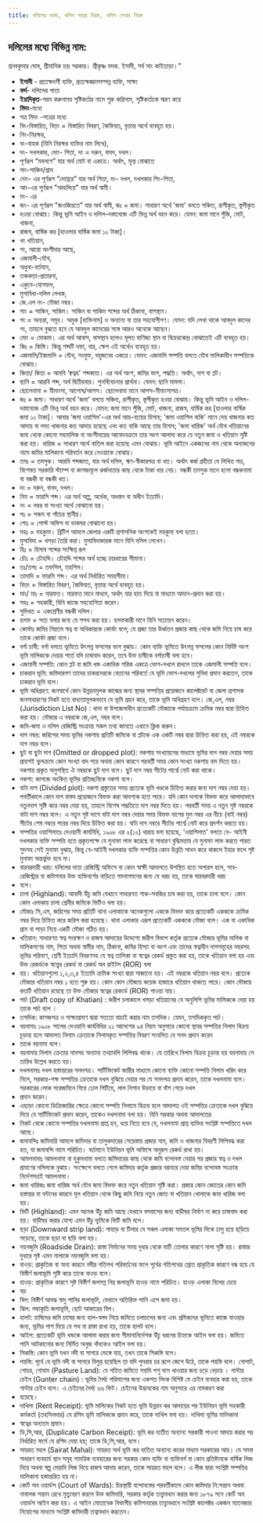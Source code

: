 ```yaml
---
title: দলিলের ভাষা, দলিল পড়ার নিয়ম, দলিল লেখার নিয়ম
---
```

 
## দলিলের মধ্যে বিভিন্ন নাম:
শ্রনবকুমার ঘোষ, শ্রীমানিক চন্দ্র সরকার। 
শ্রীকৃষ্ণ মদক. ইসাদী, সর্ব সাং কাইতাড়া।"

 - **ইসাদী** - প্রত্যক্ষদর্শী ব্যক্তি, প্রত্যক্ষজ্ঞানসম্পন্ন ব্যক্তি, সাক্ষ্য
 - **ফর্দ**- দলিলের পাতা
 - **ইয়াদিকৃত**-পরম করুনাময় সৃষ্টিকর্তার নামে শুরু করিলাম, সৃষ্টিকর্তাকে স্মরণ করে
 - **মিদং**-মধ্যে
 - পত্র মিদং -পত্রের মধ্যে
 - বিং-বিস্তারিত, বিতং = বিস্তারিত বিবরণ, কৈফিয়ত, বৃত্তান্ত অর্থে ব্যবহৃত হয়।
 - নিং-নিরক্ষর,
 - বং-বাহক (যিনি নিরক্ষর ব্যক্তির নাম লিখে),
 - দং- দখলকার, দোং- পিতা, দং = দরুন, বাবদ, দখল।
 - পূর্ণরূপ “মবলগে” যার অর্থ মোট বা একত্রে। অর্থাৎ, মূল্য বোঝাতে
 - সাং-সাকিন/গ্রাম
 - দোং- এর পূর্ণরূপ “দোপ্তরে” যার অর্থ পিতা, দং- দখল, দখলকার পিং-পিতা,
 - আং-এর পূর্ণরূপ "আহলিয়ে" যার অর্থ স্বামী।
 - মং- এর
 - জং- এর পূর্ণরূপ "জওজিয়তে” যার অর্থ স্বামী, জঃ = জমা। সাধারণ অর্থে 'জমা' বলতে সঞ্চিত, রাশীকৃত, স্তূপীকৃত
 - হওয়া বোঝায়। কিন্তু ভূমি আইন ও দলিল-দস্তাবেজে এটি ভিন্ন অর্থ বহন করে। যেমন: জমা মানে পুঁজি, মোট, খাজনা,
 - রাজস্ব, বার্ষিক কর [হাওলার বার্ষিক জমা ১০ টাকা]।
 - খং খতিয়ান,
 - গং, আরো অংশীদার আছে,
 - এজমালী-যৌথ,
 - অধুনা-বর্তমান,
 - তঞ্চকতা-প্রতারনা,
 - একুনে-যোগফল, 
 - মুসাবিধা-দলিল লেখক, 
 - জে.এল নং- মৌজা নম্বর। 
 - সাং = সাকিন, সাকিম। সাকিন বা সাকিম শব্দের অর্থ ঠিকানা, বাসস্থান। 
 - গং = অন্যরা, সমূহ। অমুক [ব্যক্তিনাম] ও অন্যান্য বা তার সহযোগীগণ। যেমন: যদি লেখা থাকে আবদুল কাদের গং, তাহলে বুঝতে হবে যে আবদুল কাদেরের সঙ্গে আরও অনেকে আছেন। 
 - মোং = মোকাম। এর অর্থ আবাস, বাসস্থান হলেও মূলত বাণিজ্য স্থান বা বিক্রয়কেন্দ্র বোঝাতেই এটি ব্যবহৃত হয়। 
 - কিঃ = কিস্তি। কিন্তু শব্দটি দফা, বার, ক্ষেপ এই অর্থেও ব্যবহৃত হয়। 
 - এজমালি/ইজমালি = যৌথ, সংযুক্ত, বহুজনের একত্রে। যেমন: এজমালি সম্পত্তি বলতে যৌথ মালিকাধীন সম্পত্তিকে বোঝায়।
 - কিত্তা/ কিতা = আববি ‘ক্বত্বহ' শব্দজাত। এর অর্থ অংশ, জমির ভাগ, পদ্ধতি। অর্থাৎ, দাগ বা প্লট।
 - ছানি = আরবি শব্দ, অর্থ দ্বিতীয়বার। পুনর্বিবেচনার প্রার্থনা। যেমন: ছানি মামলা। 
 - ছোলেনামা = মীমাংসা, আপোষ/আপস। ছোলেনামা মানে আপস-মীমাংসাপত্র।
 - জঃ = জমা। সাধারণ অর্থে 'জমা' বলতে সঞ্চিত, রাশীকৃত, স্তূপীকৃত হওয়া বোঝায়। কিন্তু ভূমি আইন ও দলিল- দস্তাবেজে এটি ভিন্ন অর্থ বহন করে। যেমন: জমা মানে পুঁজি, মোট, খাজনা, রাজস্ব, বার্ষিক কর [হাওলার বার্ষিক জমা ১০ টাকা]। আবার ‘জমা ওয়াশিল'-এর অর্থ আয়-ব্যয়ের হিসাব; 'জমা ওয়াশিল বাকি' মানে দেয় খাজনার কত আদায় বা লভ্য খাজনার কত আদায় হয়েছে এবং কত বাকি আছে তার হিসাব; 'জমা খারিজ' অর্থ যৌথ খতিয়ানের জমা থেকে কোনো সহমালিক বা অংশীদারের আবেদনক্রমে তার অংশ আলাদা করে যে নতুন জমা ও খতিয়ান সৃষ্টি করা হয়। খারিজ = সাধারণ অর্থে বাতিল করা হয়েছে এমন বোঝায়। ভূমি আইনে একজনের নাম থেকে অন্যজনের নামে জমির মালিকানা পরিবর্তন করে নেওয়াকে বোঝায়।
 - তমঃ = তমসুক। আরবি শব্দজাত, যার অর্থ দলিল, ঋণ-স্বীকারপত্র বা খত। অর্থাৎ কর্জ গ্রহীতা যে লিখিত পত্র, বিশেষত সরকারি স্ট্যাম্প বা কাগজমূলে কর্জদাতার কাছ থেকে টাকা ধার নেয়। বন্ধকী তমসুক মানে হলো বন্ধকনামা বা বন্ধকী বা বন্ধকী খত।
 - দং = দরুন, বাবদ, দখল।
 - নিম = ফারসি শব্দ। এর অর্থ অল্প, অর্ধেক, অধস্তন বা অধীন ইত্যাদি।
 - নং = নম্বর বা সংখ্যা অর্থে বোঝানো হয়।
 - পঃ = পঞ্চম বা পাঁচের স্থানীয়।
 - পোঃ = পোস্ট অফিস বা ডাকঘর বোঝানো হয়।
 - মহঃ = মহকুমা। ব্রিটিশ আমলে জেলার একটি প্রশাসনিক অংশকেই মহকুমা বলা হতো।
 - মুসাবিদা = খসড়া তৈরি করা। মুসাবিদাকারক মানে যিনি দলিল লেখেন।
 - হিঃ = হিসাব শব্দের সংক্ষিপ্ত রূপ
 - চৌঃ = চৌহদ্দি। চৌহদ্দি শব্দের অর্থ হচ্ছে চারধারের সীমানা।
 - তঃ/তপঃ = তফসিল, তহশিল।
 - তামাদি = ফারসি শব্দ। এর অর্থ নির্ধারিত সময়সীমা।
 - বিতং = বিস্তারিত বিবরণ, কৈফিয়ত, বৃত্তান্ত অর্থে ব্যবহূত হয়।
 - মাং/ মাঃ = মারফত। মারফত মানে মাধ্যম, অর্থাৎ যার হাত দিয়ে বা মাধ্যমে আদান-প্রদান করা হয়।
 - সহঃ = সহকারী, যিনি কাজে সহযোগিতা করেন।
 - সুদিখত = একশ্রেণীর বন্ধকী দলিল।
 - হলফ = সত্য বলার জন্য যে শপথ করা হয়। হলফকারী মানে যিনি সত্যায়ন করেন।
 - কোর্ফাঃ জমির নিম্নতম স্বত্ব বা অধিকারকে কোর্ফা বলে; যে প্রজা তার উর্ধ্বতন প্রজার কাছ থেকে জমি নিয়ে চাষ করে তাকে কোর্ফা প্রজা বলে।
 - বর্গা চাষী: বর্গা বলতে ভূমিতে উৎপন্ন ফসলের ভাগ বুঝায়। কোন ব্যক্তি ভূমিতে উৎপন্ন ফসলের কোন নির্দিষ্ট অংশ ভূমি মালিককে দেয়ার শর্তে যদি চাষাবাদ করেন, তবে উক্ত চাষীকে বর্গাচাষী বলা হবে।
 - এজমালী সম্পত্তি: কোন প্লট বা জমি খন্ড একাধিক শরিক একত্রে ভোগ-দখলে রাখলে তাকে এজমালী সম্পত্তি বলে।
 - চাকরান ভূমি: জমিদারগণ তাদের চাকরদেরকে বেতনের পরিবর্তে যে ভূমি ভোগ-দখলের সুবিধা প্রদান করতেন, তাকে চাকরান ভূমি বলে।
 - ভূমি অধিগ্রহণ: জনস্বার্থে কোন উন্নয়নমুলক কাজের জন্য স্থাবর সম্পত্তির প্রয়োজনে কালেক্টরেট বা জেলা প্রশাসক জনসাধারণের নিকট হতে বাধ্যতামূলকভাবে যে ভূমি গ্রহন করে, তাকে ভূমি অধিগ্রহণ বলে। জে,এল, নম্বর (Jurisdiction List No) : থানা বা উপজেলাধীন প্রত্যেকটি মৌজাকে পর্যায়ক্রমে ক্রমিক নম্বর দ্বারা চিহ্নিত করা হয়। মৌজার এ নম্বরকে জে,এল, নম্বর বলে।
 - জমি-জমা ও দলিল রেজিস্ট্রি সংক্রান্ত সকল তথ্য জানতে এখানে ক্লিক করুন।
 - দাগ নম্বর: জরিপের সময় ভূমির নকশায় প্রতিটি জমিকে বা প্লটকে এক একটি নম্বর দ্বারা চিহ্নিত করা হয়, এই নম্বরকে দাগ নম্বর বলে।
 - ছুট বা ছুটা দাগ (Omitted or dropped plot): নকশায় সংখ্যায়নের মাধ্যমে ভূমির দাগ নম্বর দেয়ার সময় প্রায়শই ভুলক্রমে কোন সংখ্যা বাদ পরে অথবা কোন কারণে পরবর্তী সময় কোন সংখ্যা নকশায় বাদ দিতে হয়। নকশায় প্রকৃত অনুপস্থিত ঐ নম্বরকে ছুট দাগ বলে। ছুট দাগ নম্বর সীটের পার্শ্বে নোট করা থাকে।
 - নকশা: কাগজে অংকিত ভূমির প্রতিচ্ছবিকে নকশা বলে।
 - বাটা দাগ (Divided plot): নকশা প্রস্তুতের সময় প্রত্যেক ভূমি খণ্ডকে চিহ্নিত করার জন্য দাগ নম্বর দেয়া হয়। পবর্তীকালে কোন দাগ বাস্তব প্রয়োজনে বিভক্ত করা আবশ্যক হতে পারে। যদি কোন দাগকে বিভক্ত করে আলাদাভাবে নতুনদাগ সৃষ্টি করে নম্বর দেয়া হয়, তাহলে বিশেষ পদ্ধতিতে দাগ নম্বর দিতে হয়। পরবর্তী সময় এ নতুন সৃষ্ট নম্বরকে বাটা দাগ নম্বর বলে। এ নতুন সৃষ্ট দাগে বাটা দাগ নম্বর দেয়ার সময় বিভক্ত দাগের মুল নম্বর এর নীচে (বাই নম্বর) সীটের শেষ নম্বরে পরের নম্বর দিয়ে চিহ্নিত করা হয়। বাটা দাগ নম্বরে সীটের পার্শ্বে নোট করে প্রদর্শন করতে হয়।
 - সম্পত্তির ওয়াশিলাতঃ দেওয়ানী কার্যবিধি, ১৯০৮ এর ২(১২) ধারায় বলা হয়েছে, ‘ওয়াশিলাত' বলতে বে- আইনী দখলকার ব্যক্তি সম্পত্তি হতে প্রকৃতপক্ষে যে মুনাফা লাভ করেছে বা সাধারণ বুদ্ধিমত্তায় যে মুনাফা লাভ করতে পারত সুদসহ সেই মুনাফা বুঝায়, কিন্তু বে-আইনী দখলকার ব্যক্তি সম্পত্তির কোন উন্নতি সাধন করে থাকলে ইহার ফলে সৃষ্ট মুনাফা অন্তর্ভুক্ত হবে না।
 - বারবরদারী খরচ: দলিলের দাতা রেজিস্ট্রি অফিসে বা কোন স্বাক্ষী আদালতে উপস্থিত হতে অপারগ হলে, সাব-রেজিস্ট্রার বা কমিশনার উক্ত ব্যক্তিবর্গের বাড়িতে গমনাগমনের জন্য যে খরচ হয়, তাকে বারবরদারী খরচ
 - বলে।
 - চালা (Highland): আবাদী উঁচু জমি যেখানে সাধারনত শাক-সবজির চাষ করা হয়, তাকে চালা বলে। কোন কোন এলাকায় চালা শ্রেনীর জমিকে ভিটিও বলা হয়।
 - মৌজাঃ সি,এস, জরিপের সময় প্রতিটি থানা এলাকাকে অনেকগুলো এককে বিভক্ত করে প্রত্যেকটি একককে ক্রমিক নম্বর দিয়ে চিহ্নিত করে জরিপ করা হয়েছে। থানা এলাকার এরূপ প্রত্যেকটি একককে মৌজা বলে। এক বা একাধিক গ্রাম বা পাড়া নিয়ে একটি মৌজা গঠিত হয়।
 - খতিয়ান: সাধারণত স্বত্ব সংরক্ষণ ও রাজস্ব আদায়ের উদ্দেশ্যে জরীপ বিভাগ কর্তৃক প্রত্যেক মৌজার ভূমির মালিক বা মালিকগণের নাম, পিতা অথবা স্বামীর নাম, ঠিকানা, জমির হিস্যা বা অংশ এবং তাদের স্বত্বাধীন দাগসমূহের নম্বরসহ ভূমির পরিমাণ, শ্রেণী ইত্যাদি বিবরণসহ যে স্বত্ব তালিকা বা স্বত্বের রেকর্ড প্রস্তুত করা হয়, তাকে খতিয়ান বলা হয় এবং উক্ত রেকর্ডকে স্বত্ত্বের রেকর্ড বা রেকর্ড অব রাইটস (ROR) বলা
 - হয়। খতিয়ানগুলো ১,২,৩,৪ ইত্যাদি ক্রমিক সংখ্যা দ্বারা সাজানো হয়। এই নম্বরকে খতিয়ান নম্বর বলে। প্রত্যেক মৌজার খতিয়ান নম্বর ১ হতে শুরু হয়। কোন কোন মৌজায় কয়েক হাজারে খতিয়ান থাকতে পারে। কোন মৌজায় কতটি খতিয়ান রয়েছে তা উক্ত মৌজার স্বত্বের রেকর্ডে (ROR) পাওয়া যায়।
 - পর্চা (Draft copy of Khatian) : জরীপ চলাকালে খসড়া খতিয়ানের যে অনুলিপি ভূমির মালিককে দেয়া হয় তাকে পর্চা বলে ।
 - তসদিক: কাগজপত্র ও সাক্ষ্যপ্রমাণ দ্বারা সত্যতা যাচাই করার নাম তসদিক। যেমন, তসদিককৃত পর্চা।
 - বয়নামাঃ ১৯০৮ সালের দেওয়ানি কার্যবিধির ২১ আদেশের ৯৪ নিয়ম অনুসারে কোনো স্থাবর সম্পত্তির নিলাম বিক্রয় চূড়ান্ত হলে আদালত নিলাম ক্রেতাকে নিলামকৃত সম্পত্তির বিবরণ সংবলিত যে সনদ প্রদান করেন
 - তাকে বয়নামা বলে ৷
 - বয়নামায় নিলাম ক্রেতার নামসহ অন্যান্য তথ্যাবলি লিপিবদ্ধ থাকে। যে তারিখে নিলাম বিক্রয় চূড়ান্ত হয় বয়নামায় সে তারিখ উল্লেখ করতে হয়।
 - দখলনামাঃ দখল হস্তান্তরের সনদপত্র। সার্টিফিকেট জারীর মাধ্যমে কোনো ব্যক্তি কোনো সম্পত্তি নিলাম খরিদ করে নিলে, সরকার-পক্ষ সম্পত্তির ক্রেতাকে দখল বুঝিয়ে দেয়ার পর যে সনদপত্র প্রদান করেন, তাকে দখলনামা বলে। সরকারের লোক সরেজমিনে গিয়ে ঢোল পিটিয়ে, লাল নিশান উড়ায়ে বা বাঁশ গেড়ে দখল
 - প্রদান করেন।
 - এছাড়া কোনো ডিক্রিজারির ক্ষেত্রে কোনো সম্পত্তি নিলামে বিক্রয় হলে আদালত ওই সম্পত্তির ক্রেতাকে দখল বুঝিয়ে দিয়ে যে সার্টিফিকেট প্রদান করেন, তাকেও দখলনামা বলা হয়। যিনি সরকার অথবা আদালতের
 - নিকট থেকে কোনো সম্পত্তির দখলনামা প্রাপ্ত হন, ধরে নিতে হবে যে, দখলনামা প্রাপ্ত ব্যক্তির সংশ্লিষ্ট সম্পত্তিতে দখল আছে।
 - জমাবন্দিঃ জমিদারি আমলে জমিদার বা তালুকদারের সেরেস্তায় প্রজার নাম, জমি ও খাজনার বিবরণী লিপিবদ্ধ করা হত, যা জমাবন্দি নামে পরিচিত। বর্তমানে ইউনিয়ন ভূমি অফিসে অনুরূপ রেকর্ড রাখা হয়।
 - আমলনামাঃ আমলনামা বা হুকুমনামা বলতে জমিদারের কাছ থেকে জমি বন্দোবস্ত নেয়ার পর প্রজার স্বত্ব ও দখল প্রমাণের দলিলকে বুঝায়। সংক্ষেপে বলতে গেলে জমিদার কর্তৃক প্রজার বরাবরে দেয়া জমির বন্দোবস্ত সংক্রান্ত নির্দেশপত্রই আমলনামা।
 - জমা খারিজঃ জমা খারিজ অর্থ যৌথ জমা বিভক্ত করে নতুন খতিয়ান সৃষ্টি করা। প্রজার কোন জোতের কোন জমি হস্তান্তর বা বন্টনের কারনে মূল খতিয়ান থেকে কিছু জমি নিয়ে নতুন জোত বা খতিয়ান খোলাকে জমা খারিজ বলা হয়।
 - ভিটি (Highland): এমন অনেক উঁচু জমি আছে যেখানে বসবাসের জন্য বাড়ীঘর নির্মাণ না করে চাষাবাদ করা হয়। বাড়ীঘর করার যোগ্য এমন উঁচু ভূমিকে ভিটি জমি বলে।
 - ছড়া (Downward strip land): পাহাড় বা টিলার যে সকল এলাকা সমতল ভূমির দিকে ঢালু হয়ে ছড়িয়ে পড়েছে, তাকে ছড়া বা ছড়ি বলা হয়।
 - নয়নজুলি (Roadside Drain): রাস্তা নির্মানের সময় দুধার থেকে মাটি তোলার কারণে নালা সৃষ্টি হয়। রাস্তার দুধারে সৃষ্ট এমন নালাকে নয়নজুলি বলা হয়।
 - বাওড়: প্রাকৃতিক বা অন্য কারনে নদীর গতিপথ পরিবর্তনের ফলে পূর্বের গতিপথের স্রোত প্রাকৃতিক কারণে বন্ধ হয়ে যে বিস্তীর্ণ জলাভূমি সৃষ্টি করে তাকে বাওড় বলে।
 - হাওড়: প্রাকৃতিক কারণে সৃষ্ট বিস্তীর্ণ জলমগ্ন নিম্ন জলাভূমি হাওড় নামে পরিচিত। হাওড় এলাকা বিলের চেয়ে
 - বড়
 - বিল: বিস্তীর্ণ আবদ্ধ স্বাদু পানির জলাভূমি, যেখানে অতিরিক্ত পানি এসে জমা হয়।
 - ঝিল: লম্বাকৃতি জলাভূমি, ছোট আকারের বিল।
 - হালট: চাষিদের জমি চাষের জন্য হাল-বলদ নিয়ে জমিতে চলাচলের জন্য এবং শ্রমিকদের ভূমিতে কাজে যাওয়ার জন্য, ভূমির পাশ দিয়ে যে পথ বা রাস্তা রাখা হয়, তাকে হালট বলে।
 - আইল: প্রত্যেকটি ভূমি খন্ডকে আলাদা করার জন্য সীমানানির্দেশক উঁচু ধরনের চিহ্নকে আইল বলা হয়। জমিতে পানি আটকানোর জন্য নির্মিত অনুচ্চ বাঁধকেও আইল বলা হয়।
 - সিকস্তি: কোন ভূমি যখন নদী বা সাগরে ভেঙ্গে যায়, তখন তাকে সিকস্তি বলে।
 - পয়স্তি: পূর্বে যে ভূমি নদী বা সাগরে বিলুপ্ত হয়েছিল তা যদি পুনরায় চর রূপে জেগে উঠে, তাকে পয়স্তি বলে। গোপাট, গোচর, গোবাম (Pasture Land): যে পতিত জমিতে গবাদি পশু ঘাস খাওয়ার জন্য চড়ে বেড়ায় । গান্টার চেইন (Gunter chain) : ভূমির দৈর্ঘ্য পরিমাপের জন্য একশত লিংক বিশিষ্ট যে চেইন ব্যবহার করা হয়, তাকে গান্টার চেইন বলে। এ চেইনের দৈর্ঘ্য ৬৬ ফিট। চেইনের উদ্ভাবকের নাম অনুসারে এর নামকরণ করা
 - হয়েছে।
 - দাখিলা (Rent Receipt): ভূমি মালিকের নিকট হতে ভূমি উন্নয়ন কর আদায়ের পর ইউনিয়ন ভূমি সহকারী কর্মকর্তা (তহসিলদার) যে রশিদ ভূমি মালিককে প্রদান করে, তাকে দাখিল বলা হয়। দাখিলা ভূমির মালিকানা
 - স্বত্বের অন্যতম প্রমান।
 - ডি,সি,আর, (Duplicate Carbon Receipt): ভূমি কর ব্যতীত অন্যান্য সরকারী পাওনা আদায় করার পর নির্ধারিত ফর্মে যে রশিদ দেয়া হয়; তাকে ডি,সি,আর, বলে।
 - সায়রত মহল (Sairat Mahal): সায়রত অর্থ ভূমি কর ব্যতিত অন্যান্য করের মাধ্যম সরকারের আয়। যে সমস্ত সাধারণ ব্যবহার্য স্থান সমূহ সাময়িক ব্যবহারের জন্য সরকার কোন ব্যক্তি বা ব্যক্তিবর্গ বা কোন প্রতিষ্টানকে বার্ষিক লিজ দিয়ে অথবা স্বল্প মেয়াদি লিজ দিয়ে রাজস্ব আদায় করেন, তাকে সায়রত মহল বলে। এ লীজ দ্বারা সংশ্লিষ্ট সম্পত্তির মালিকানা হস্তান্তরিত হয় না।
 - কোর্ট অব ওয়ার্ডস (Court of Wards): চিরস্থায়ী বন্দোবস্তের পরবর্তীকালে কোন জমিদার নি:সন্তান অথবা নাবালক সন্তান রেখে মৃত্যুবরণ করলে উক্ত জমিদারি, সরকার কর্তৃক তত্ত্বাবধান করার জন্য ১৮৭৯ সনে কোর্ট অব ওয়ার্ডস আইন করা হয়। এ আইন মোতাবেক বিভাগীয় কমিশনারের তত্ত্বাবধানে সংশ্লিষ্ট কালেক্টর একজন ম্যানেজার নিয়োগের মাধ্যমে সংশ্লিষ্ট জমিদারী তত্বাবধান করতেন।
